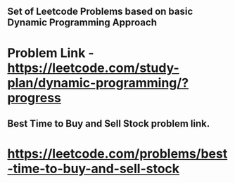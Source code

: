 ## Set of Leetcode Problems based on basic Dynamic Programming Approach

# Problem Link - https://leetcode.com/study-plan/dynamic-programming/?progress

## Best Time to Buy and Sell Stock problem link.

#  https://leetcode.com/problems/best-time-to-buy-and-sell-stock
